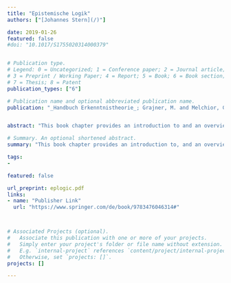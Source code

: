 ```yaml
---
title: "Epistemische Logik"
authors: ["[Johannes Stern](/)"]

date: 2019-01-26
featured: false
#doi: "10.1017/S1755020314000379"


# Publication type.
# Legend: 0 = Uncategorized; 1 = Conference paper; 2 = Journal article;
# 3 = Preprint / Working Paper; 4 = Report; 5 = Book; 6 = Book section;
# 7 = Thesis; 8 = Patent
publication_types: ["6"]

# Publication name and optional abbreviated publication name.
publication: "_Handbuch Erkenntnistheorie_; Grajner, M. and Melchior, G. (eds.); Metzler Verlag."


abstract: "This book chapter provides an introduction to and an overview of epistemic logic (in German)"

# Summary. An optional shortened abstract.
summary: "This book chapter provides an introduction to, and an overview of, epistemic logic (in German)."

tags:
-

featured: false

url_preprint: eplogic.pdf
links:
- name: "Publisher Link"
  url: "https://www.springer.com/de/book/9783476046314#"



# Associated Projects (optional).
#   Associate this publication with one or more of your projects.
#   Simply enter your project's folder or file name without extension.
#   E.g. `internal-project` references `content/project/internal-project/index.md`.
#   Otherwise, set `projects: []`.
projects: []

---
```

